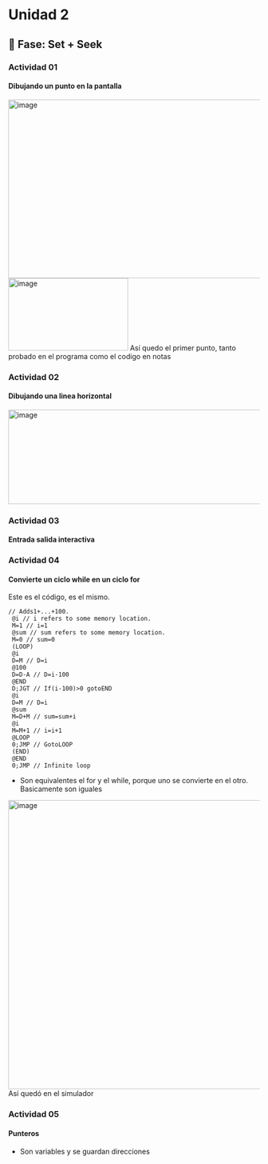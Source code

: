 # Unidad 2

## 🔎 Fase: Set + Seek

### Actividad 01
#### Dibujando un punto en la pantalla
<img width="720" height="357" alt="image" src="https://github.com/user-attachments/assets/19e4769a-5f59-4e21-8497-c96c95dfb56e" />
<img width="240" height="145" alt="image" src="https://github.com/user-attachments/assets/04e63bda-8ee7-40fa-a761-b005aae91215" />
Así quedo el primer punto, tanto probado en el programa como el codigo en notas 


### Actividad 02
#### Dibujando una linea horizontal
<img width="868" height="189" alt="image" src="https://github.com/user-attachments/assets/fe268e6e-db3f-4b06-9f79-b681d60171d4" />


### Actividad 03
#### Entrada salida interactiva





### Actividad 04
#### Convierte un ciclo while en un ciclo for
Este es el código, es el mismo. 
```
// Adds1+...+100.
 @i // i refers to some memory location.
 M=1 // i=1
 @sum // sum refers to some memory location.
 M=0 // sum=0
 (LOOP)
 @i
 D=M // D=i
 @100
 D=D-A // D=i-100
 @END
 D;JGT // If(i-100)>0 gotoEND
 @i
 D=M // D=i
 @sum
 M=D+M // sum=sum+i
 @i
 M=M+1 // i=i+1
 @LOOP
 0;JMP // GotoLOOP
 (END)
 @END
 0;JMP // Infinite loop
```
- Son equivalentes el for y el while, porque uno se convierte en el otro. Basicamente son iguales
<img width="890" height="578" alt="image" src="https://github.com/user-attachments/assets/823ec9bb-5a33-4126-ae84-87c19a839405" />
Así quedó en el simulador


### Actividad 05
#### Punteros
- Son variables y se guardan direcciones


